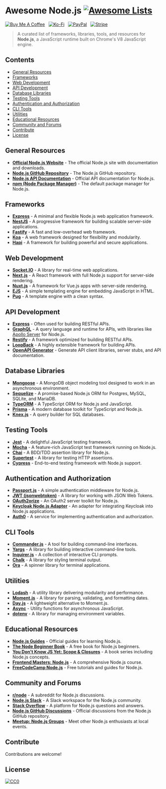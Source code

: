 # Awesome Node.js [![Awesome Lists](https://srv-cdn.himpfen.io/badges/awesome-lists/awesomelists-flat.svg)](https://github.com/brandonhimpfen/awesome)

[![Buy Me A Coffee](https://srv-cdn.himpfen.io/badges/buymeacoffee/buymeacoffee-flat.svg)](https://tinyurl.com/2h9aktmd) &nbsp; [![Ko-Fi](https://srv-cdn.himpfen.io/badges/kofi/kofi-flat.svg)](https://tinyurl.com/d4xnrptz) &nbsp; [![PayPal](https://srv-cdn.himpfen.io/badges/paypal/paypal-flat.svg)](https://tinyurl.com/mr22naua) &nbsp; [![Stripe](https://srv-cdn.himpfen.io/badges/stripe/stripe-flat.svg)](https://tinyurl.com/e8ymxdw3)

> A curated list of frameworks, libraries, tools, and resources for **Node.js**, a JavaScript runtime built on Chrome's V8 JavaScript engine.

## Contents

- [General Resources](#general-resources)
- [Frameworks](#frameworks)
- [Web Development](#web-development)
- [API Development](#api-development)
- [Database Libraries](#database-libraries)
- [Testing Tools](#testing-tools)
- [Authentication and Authorization](#authentication-and-authorization)
- [CLI Tools](#cli-tools)
- [Utilities](#utilities)
- [Educational Resources](#educational-resources)
- [Community and Forums](#community-and-forums)
- [Contribute](#contribute)
- [License](#license)

## General Resources

- **[Official Node.js Website](https://nodejs.org/)** - The official Node.js site with documentation and downloads.
- **[Node.js GitHub Repository](https://github.com/nodejs/node)** - The Node.js GitHub repository.
- **[Node.js API Documentation](https://nodejs.org/api/)** - Official API documentation for Node.js.
- **[npm (Node Package Manager)](https://www.npmjs.com/)** - The default package manager for Node.js.

## Frameworks

- **[Express](https://expressjs.com/)** - A minimal and flexible Node.js web application framework.
- **[NestJS](https://nestjs.com/)** - A progressive framework for building scalable server-side applications.
- **[Fastify](https://www.fastify.io/)** - A fast and low-overhead web framework.
- **[Koa](https://koajs.com/)** - A web framework designed for flexibility and modularity.
- **[Hapi](https://hapi.dev/)** - A framework for building powerful and secure applications.

## Web Development

- **[Socket.IO](https://socket.io/)** - A library for real-time web applications.
- **[Next.js](https://nextjs.org/)** - A React framework with full Node.js support for server-side rendering.
- **[Nuxt.js](https://nuxtjs.org/)** - A framework for Vue.js apps with server-side rendering.
- **[EJS](https://ejs.co/)** - A simple templating engine for embedding JavaScript in HTML.
- **[Pug](https://pugjs.org/)** - A template engine with a clean syntax.

## API Development

- **[Express](https://expressjs.com/)** - Often used for building RESTful APIs.
- **[GraphQL](https://graphql.org/)** - A query language and runtime for APIs, with libraries like [Apollo Server](https://www.apollographql.com/docs/apollo-server/) for Node.js.
- **[Restify](http://restify.com/)** - A framework optimized for building RESTful APIs.
- **[LoopBack](https://loopback.io/)** - A highly extensible framework for building APIs.
- **[OpenAPI Generator](https://openapi-generator.tech/)** - Generate API client libraries, server stubs, and API documentation.

## Database Libraries

- **[Mongoose](https://mongoosejs.com/)** - A MongoDB object modeling tool designed to work in an asynchronous environment.
- **[Sequelize](https://sequelize.org/)** - A promise-based Node.js ORM for Postgres, MySQL, SQLite, and MariaDB.
- **[TypeORM](https://typeorm.io/)** - A TypeScript ORM for Node.js and JavaScript.
- **[Prisma](https://www.prisma.io/)** - A modern database toolkit for TypeScript and Node.js.
- **[Knex.js](https://knexjs.org/)** - A query builder for SQL databases.

## Testing Tools

- **[Jest](https://jestjs.io/)** - A delightful JavaScript testing framework.
- **[Mocha](https://mochajs.org/)** - A feature-rich JavaScript test framework running on Node.js.
- **[Chai](https://www.chaijs.com/)** - A BDD/TDD assertion library for Node.js.
- **[Supertest](https://github.com/visionmedia/supertest)** - A library for testing HTTP assertions.
- **[Cypress](https://www.cypress.io/)** - End-to-end testing framework with Node.js support.

## Authentication and Authorization

- **[Passport.js](http://www.passportjs.org/)** - A simple authentication middleware for Node.js.
- **[JWT (jsonwebtoken)](https://github.com/auth0/node-jsonwebtoken)** - A library for working with JSON Web Tokens.
- **[OAuth2orize](https://github.com/jaredhanson/oauth2orize)** - An OAuth2 server toolkit for Node.js.
- **[Keycloak Node.js Adapter](https://www.keycloak.org/docs/latest/securing_apps/#nodejs-adapter)** - An adapter for integrating Keycloak into Node.js applications.
- **[Auth0](https://auth0.com/docs/quickstart/backend/nodejs/01-authorization)** - A service for implementing authentication and authorization.

## CLI Tools

- **[Commander.js](https://github.com/tj/commander.js)** - A tool for building command-line interfaces.
- **[Yargs](https://yargs.js.org/)** - A library for building interactive command-line tools.
- **[Inquirer.js](https://github.com/SBoudrias/Inquirer.js)** - A collection of interactive CLI prompts.
- **[Chalk](https://github.com/chalk/chalk)** - A library for styling terminal output.
- **[Ora](https://github.com/sindresorhus/ora)** - A spinner library for terminal applications.

## Utilities

- **[Lodash](https://lodash.com/)** - A utility library delivering modularity and performance.
- **[Moment.js](https://momentjs.com/)** - A library for parsing, validating, and formatting dates.
- **[Day.js](https://day.js.org/)** - A lightweight alternative to Moment.js.
- **[Async](https://caolan.github.io/async/)** - Utility functions for asynchronous JavaScript.
- **[dotenv](https://github.com/motdotla/dotenv)** - A library for managing environment variables.
  
## Educational Resources

- **[Node.js Guides](https://nodejs.dev/)** - Official guides for learning Node.js.
- **[The Node Beginner Book](http://nodebeginner.org/)** - A free book for Node.js beginners.
- **[You Don't Know JS Yet: Scope & Closures](https://github.com/getify/You-Dont-Know-JS)** - A book series including Node.js concepts.
- **[Frontend Masters: Node.js](https://frontendmasters.com/courses/node-js/)** - A comprehensive Node.js course.
- **[FreeCodeCamp Node.js](https://www.freecodecamp.org/news/tag/nodejs/)** - Free tutorials and guides for Node.js.
  
## Community and Forums

- **[r/node](https://www.reddit.com/r/node/)** - A subreddit for Node.js discussions.
- **[Node.js Slack](https://nodejs.slack.com/)** - A Slack workspace for the Node.js community.
- **[Stack Overflow](https://stackoverflow.com/questions/tagged/node.js)** - A platform for Node.js questions and answers.
- **[Node.js GitHub Discussions](https://github.com/nodejs/node/discussions)** - Official discussions from the Node.js GitHub repository.
- **[Meetup: Node.js Groups](https://www.meetup.com/topics/nodejs/)** - Meet other Node.js enthusiasts at local events.

## Contribute

Contributions are welcome!

## License

[![CC0](https://mirrors.creativecommons.org/presskit/buttons/88x31/svg/by-sa.svg)](http://creativecommons.org/licenses/by-sa/4.0/)
